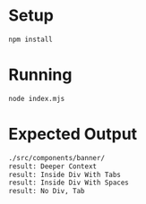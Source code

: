 # Setup
`npm install`
# Running
`node index.mjs`
# Expected Output
``` bash
./src/components/banner/
result: Deeper Context
result: Inside Div With Tabs
result: Inside Div With Spaces
result: No Div, Tab
```